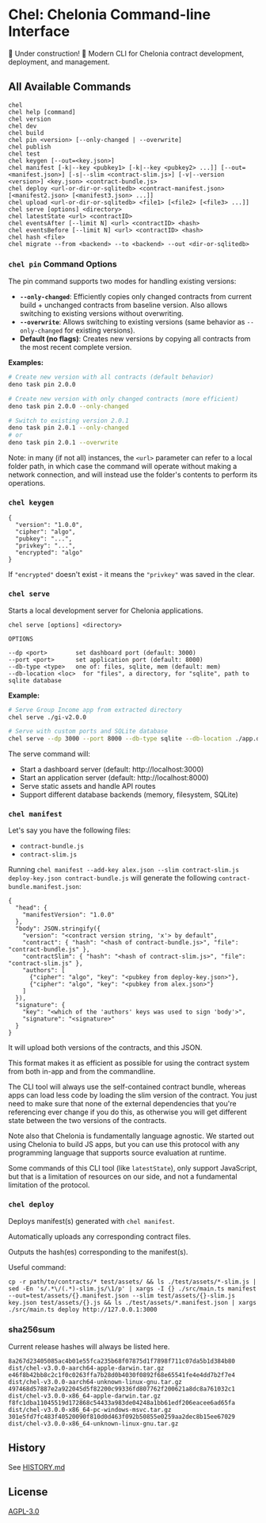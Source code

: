 # Chel: Chelonia Command-line Interface

🚧 Under construction! 🚧
Modern CLI for Chelonia contract development, deployment, and management.

## All Available Commands

```
chel
chel help [command]
chel version
chel dev
chel build
chel pin <version> [--only-changed | --overwrite]
chel publish
chel test
chel keygen [--out=<key.json>]
chel manifest [-k|--key <pubkey1> [-k|--key <pubkey2> ...]] [--out=<manifest.json>] [-s|--slim <contract-slim.js>] [-v|--version <version>] <key.json> <contract-bundle.js>
chel deploy <url-or-dir-or-sqlitedb> <contract-manifest.json> [<manifest2.json> [<manifest3.json> ...]]
chel upload <url-or-dir-or-sqlitedb> <file1> [<file2> [<file3> ...]]
chel serve [options] <directory>
chel latestState <url> <contractID>
chel eventsAfter [--limit N] <url> <contractID> <hash>
chel eventsBefore [--limit N] <url> <contractID> <hash>
chel hash <file>
chel migrate --from <backend> --to <backend> --out <dir-or-sqlitedb>
```

### `chel pin` Command Options

The pin command supports two modes for handling existing versions:

- **`--only-changed`**: Efficiently copies only changed contracts from current build + unchanged contracts from baseline version. Also allows switching to existing versions without overwriting.
- **`--overwrite`**: Allows switching to existing versions (same behavior as `--only-changed` for existing versions).
- **Default (no flags)**: Creates new versions by copying all contracts from the most recent complete version.

**Examples:**
```bash
# Create new version with all contracts (default behavior)
deno task pin 2.0.0

# Create new version with only changed contracts (more efficient)
deno task pin 2.0.0 --only-changed

# Switch to existing version 2.0.1
deno task pin 2.0.1 --only-changed
# or
deno task pin 2.0.1 --overwrite
```

Note: in many (if not all) instances, the `<url>` parameter can refer to a local folder path, in which case the command will operate without making a network connection, and will instead use the folder's contents to perform its operations.

### `chel keygen`

```
{
  "version": "1.0.0",
  "cipher": "algo",
  "pubkey": "...",
  "privkey": "...",
  "encrypted": "algo"
}
```

If `"encrypted"` doesn't exist - it means the `"privkey"` was saved in the clear.

### `chel serve`

Starts a local development server for Chelonia applications.

```
chel serve [options] <directory>

OPTIONS

--dp <port>        set dashboard port (default: 3000)
--port <port>      set application port (default: 8000)
--db-type <type>   one of: files, sqlite, mem (default: mem)
--db-location <loc>  for "files", a directory, for "sqlite", path to sqlite database
```

**Example:**
```bash
# Serve Group Income app from extracted directory
chel serve ./gi-v2.0.0

# Serve with custom ports and SQLite database
chel serve --dp 3000 --port 8000 --db-type sqlite --db-location ./app.db ./my-app
```

The serve command will:
- Start a dashboard server (default: http://localhost:3000)
- Start an application server (default: http://localhost:8000)
- Serve static assets and handle API routes
- Support different database backends (memory, filesystem, SQLite)

### `chel manifest`

Let's say you have the following files:

- `contract-bundle.js`
- `contract-slim.js`

Running `chel manifest --add-key alex.json --slim contract-slim.js deploy-key.json contract-bundle.js` will generate the following `contract-bundle.manifest.json`:

```
{
  "head": {
    "manifestVersion": "1.0.0"
  },
  "body": JSON.stringify({
    "version": "<contract version string, 'x'> by default",
    "contract": { "hash": "<hash of contract-bundle.js>", "file": "contract-bundle.js" },
    "contractSlim": { "hash": "<hash of contract-slim.js>", "file": "contract-slim.js" },
    "authors": [
      {"cipher": "algo", "key": "<pubkey from deploy-key.json>"},
      {"cipher": "algo", "key": "<pubkey from alex.json>"}
    ]
  }),
  "signature": {
    "key": "<which of the 'authors' keys was used to sign 'body'>",
    "signature": "<signature>"
  }
}
```

It will upload both versions of the contracts, and this JSON.

This format makes it as efficient as possible for using the contract system from both in-app and from the commandline.

The CLI tool will always use the self-contained contract bundle, whereas apps can load less code by loading the slim version of the contract. You just need to make sure that none of the external dependencies that you're referencing ever change if you do this, as otherwise you will get different state between the two versions of the contracts.

Note also that Chelonia is fundamentally language agnostic. We started out using Chelonia to build JS apps, but you can use this protocol with any programming language that supports source evaluation at runtime.

Some commands of this CLI tool (like `latestState`), only support JavaScript, but that is a limitation of resources on our side, and not a fundamental limitation of the protocol.

### `chel deploy`

Deploys manifest(s) generated with `chel manifest`.

Automatically uploads any corresponding contract files.

Outputs the hash(es) corresponding to the manifest(s).

Useful command:

```
cp -r path/to/contracts/* test/assets/ && ls ./test/assets/*-slim.js | sed -En 's/.*\/(.*)-slim.js/\1/p' | xargs -I {} ./src/main.ts manifest --out=test/assets/{}.manifest.json --slim test/assets/{}-slim.js key.json test/assets/{}.js && ls ./test/assets/*.manifest.json | xargs ./src/main.ts deploy http://127.0.0.1:3000
```

### sha256sum

Current release hashes will always be listed here.

```
8a267d23405085ac4b01e55fca235b68f07875d1f7898f711c07da5b1d384b80  dist/chel-v3.0.0-aarch64-apple-darwin.tar.gz
e46f8b42bb8c2c1f0c0263ffa7b28d0b4030f0892f68e65541fe4e4dd7b2f7e4  dist/chel-v3.0.0-aarch64-unknown-linux-gnu.tar.gz
497468d57887e2a922045d5f82200c99336fd807762f200621a8dc8a761032c1  dist/chel-v3.0.0-x86_64-apple-darwin.tar.gz
f8fc1dba11045519d172868c54433a983de04248a1bb61edf206eacee6ad65fa  dist/chel-v3.0.0-x86_64-pc-windows-msvc.tar.gz
301e5fd7fc483f40520090f810d0d463f092b50855e0259aa2dec8b15ee67029  dist/chel-v3.0.0-x86_64-unknown-linux-gnu.tar.gz
```

## History

See [HISTORY.md](HISTORY.md)

## License

[AGPL-3.0](LICENSE)

